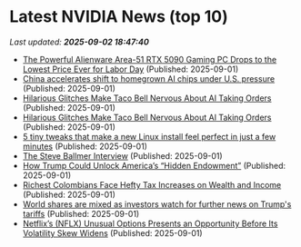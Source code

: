 # Latest NVIDIA News (top 10)
_Last updated: **2025-09-02 18:47:40**_

- [The Powerful Alienware Area-51 RTX 5090 Gaming PC Drops to the Lowest Price Ever for Labor Day](https://www.ign.com/articles/alienware-area-51-rtx-5090-gaming-pc-deal-dell-labor-day-sale-2025) (Published: 2025-09-01)
- [China accelerates shift to homegrown AI chips under U.S. pressure](https://www.notebookcheck.net/China-accelerates-shift-to-homegrown-AI-chips-under-U-S-pressure.1102085.0.html) (Published: 2025-09-01)
- [Hilarious Glitches Make Taco Bell Nervous About AI Taking Orders](https://freerepublic.com/focus/f-chat/4338027/posts) (Published: 2025-09-01)
- [Hilarious Glitches Make Taco Bell Nervous About AI Taking Orders](https://freerepublic.com/focus/f-news/4338027/posts) (Published: 2025-09-01)
- [5 tiny tweaks that make a new Linux install feel perfect in just a few minutes](https://www.xda-developers.com/tiny-tweaks-make-new-linux-install-feel-perfect/) (Published: 2025-09-01)
- [The Steve Ballmer Interview](https://www.acquired.fm/episodes/the-steve-ballmer-interview) (Published: 2025-09-01)
- [How Trump Could Unlock America’s “Hidden Endowment”](https://www.globenewswire.com/news-release/2025/09/01/3142268/0/en/How-Trump-Could-Unlock-America-s-Hidden-Endowment.html) (Published: 2025-09-01)
- [Richest Colombians Face Hefty Tax Increases on Wealth and Income](https://biztoc.com/x/9a502b9f720372d7) (Published: 2025-09-01)
- [World shares are mixed as investors watch for further news on Trump's tariffs](https://biztoc.com/x/cf733bc86c9fc87c) (Published: 2025-09-01)
- [Netflix’s (NFLX) Unusual Options Presents an Opportunity Before Its Volatility Skew Widens](https://biztoc.com/x/ef72fa2c0e96880d) (Published: 2025-09-01)
